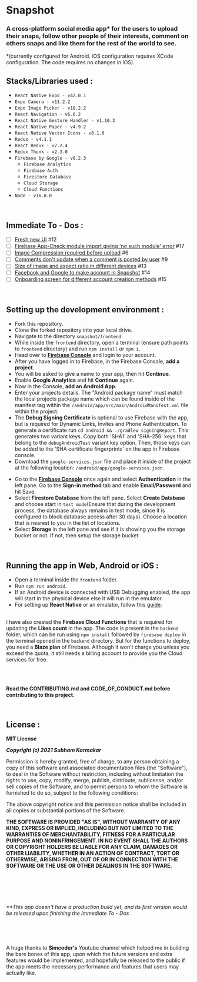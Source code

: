 # Snapshot
### A cross-platform social media app\* for the users to upload their snaps, follow other people of their interests, comment on others snaps and like them for the rest of the world to see.
\*(currently configured for Android. iOS configuration requires XCode configuration. The code requires no changes in iOS).
<br />

## Stacks/Libraries used :

- `React Native Expo - v42.0.1`
- `Expo Camera - v11.2.2`
- `Expo Image Picker - v10.2.2`
- `React Navigation - v6.0.2`
- `React Native Gesture Handler - v1.10.3`
- `React Native Paper - v4.9.2`
- `React Native Vector Icons - v8.1.0`
- `Redux - v4.1.1`
- `React Redux - v7.2.4`
- `Redux Thunk - v2.3.0`
- `Firebase by Google - v8.2.3`
  - `Firebase Analytics`
  - `Firebase Auth`
  - `Firestore Database`
  - `Cloud Storage`
  - `Cloud Functions`
- `Node - v16.0.0`

<br />

## Immediate To - Dos :

- [ ] [Fresh new UI](https://github.com/SubhamKarmakar24/snapshot/issues/12) #12
- [ ] [Firebase App-Check module import giving 'no such module' error](https://github.com/SubhamKarmakar24/snapshot/issues/17) #17
- [ ] [Image Compression required before upload](https://github.com/SubhamKarmakar24/snapshot/issues/6) #6
- [ ] [Comments don't update when a comment is posted by user](https://github.com/SubhamKarmakar24/snapshot/issues/9) #9
- [ ] [Size of image and aspect ratio in different devices](https://github.com/SubhamKarmakar24/snapshot/issues/13) #13
- [ ] [Facebook and Google to make account in Snapshot](https://github.com/SubhamKarmakar24/snapshot/issues/14) #14
- [ ] [Onboarding screen for different account creation methods](https://github.com/SubhamKarmakar24/snapshot/issues/15) #15

<br />

## Setting up the development environment :

- Fork this repository.
- Clone the forked repository into your local drive.
- Navigate to the directory `snapshot/frontend`.
- While inside the `frontend` directory, open a terminal (ensure path points to `frontend` directory) and run `npm install` or `npm i`.
- Head over to **[Firebase Console](https://console.firebase.google.com)** and login to your account.
- After you have logged in to Firebase, in the Firebase Console, **add a project**.
- You will be asked to give a name to your app, then hit **Continue**.
- Enable **Google Analytics** and hit **Continue** again.
- Now in the Console, **add an Android App**.
- Enter your projects details. The "Android package name" must match the local projects package name which can be found inside of the manifest tag within the `/android/app/src/main/AndroidManifest.xml` file within the project.
- The **Debug Signing Certificate** is optional to use Firebase with the app, but is required for Dynamic Links, Invites and Phone Authentication. To generate a certificate run `cd android && ./gradlew signingReport`. This generates two variant keys. Copy both 'SHA1' and 'SHA-256' keys that belong to the `debugAndroidTest` variant key option. Then, those keys can be added to the 'SHA certificate fingerprints' on the app in Firebase console.
- Download the `google-services.json` file and place it inside of the project at the following location: `/android/app/google-services.json`.
<!-- - Create a file named **`Firebase-Config.js`** inside the `frontend` directory. -->
<!-- - After the app has been added, go to the **Project Settings** by clicking the gear icon on the top left part of the Firebase Console(beside **Project Overview**). -->
<!-- - Scroll down a bit to see **Your Apps** section where you can see the Web App that you had created. -->
<!-- - You will find a ***SDK setup and configuration*** section there. Choose **Config** in the list of options and copy the code that has been generated. -->
<!-- - Paste the copied items inside the **`Firebase-Config.js`** file that you had created inside the `frontend` directory. Add `export` before `const firebaseConfig = { // Config // }`. -->
<!-- > It should look like this -->
<!-- export const firebaseConfig =
{
    apiKey: "XXX",
    authDomain: "XXX",
    projectId: "XXX",
    storageBucket: "XXX",
    messagingSenderId: "XXX",
    appId: "XXX",
    measurementId: "XXX"
}; -->

- Go to the **[Firebase Console](https://console.firebase.google.com)** once again and select **Authentication** in the left pane. Go to the **Sign-in method** tab and enable **Email/Password** and hit Save.
- Select **Firestore Database** from the left pane. Select **Create Database** and choose start in `test mode`(Ensure that during the development process, the database always remains in test mode, since it is configured to block database access after 30 days). Choose a location that is nearest to you in the list of locations.
- Select **Storage** in the left pane and see if it is showing you the storage bucket or not. If not, then setup the storage bucket.

<br />

## Running the app in Web, Android or iOS :
- Open a terminal inside the `frontend` folder.
- Run `npm run android`.
- If an Android device is connected with USB Debugging enabled, the app will start in the physical device else it will run in the emulator.
- For setting up **React Native** or an emulator, follow this [guide](https://reactnative.dev/docs/environment-setup).
<!-- - A console will open in the Web Browser. -->
<!-- - Select the environment you want to open the app in. -->
<!-- - To run the app in a physical device(***Android, iOS***), download the **Expo Go** app from ***[Play Store](https://play.google.com/store/apps/details?id=host.exp.exponent&hl=en_IN&gl=US) or [App Store](https://apps.apple.com/us/app/expo-go/id982107779)***. For **Android**, scan the QR code from the **Expo Go** app. For **iOS**, open the Camera app and point to the QR code, and tap the **Open in Expo Go** notification that appears. -->

##

I have also created the **Firebase Cloud Functions** that is required for updating the **Likes count** in the app. The code is present in the `backend` folder, which can be run using `npm install` followed by `firebase deploy` in the terminal opened in the `backend` directory. But for the functions to deploy, you need a **Blaze plan** of Firebase. Although it won't charge you unless you exceed the quota, it still needs a billing account to provide you the Cloud services for free.

<br />
<br />

**Read the CONTRIBUTING.md and CODE_OF_CONDUCT.md before contributing to this project.**

<br />

## License :

**MIT License**

***Copyright (c) 2021 Subham Karmakar***

Permission is hereby granted, free of charge, to any person obtaining a copy
of this software and associated documentation files (the "Software"), to deal
in the Software without restriction, including without limitation the rights
to use, copy, modify, merge, publish, distribute, sublicense, and/or sell
copies of the Software, and to permit persons to whom the Software is
furnished to do so, subject to the following conditions:

The above copyright notice and this permission notice shall be included in all
copies or substantial portions of the Software.

**THE SOFTWARE IS PROVIDED "AS IS", WITHOUT WARRANTY OF ANY KIND, EXPRESS OR
IMPLIED, INCLUDING BUT NOT LIMITED TO THE WARRANTIES OF MERCHANTABILITY,
FITNESS FOR A PARTICULAR PURPOSE AND NONINFRINGEMENT. IN NO EVENT SHALL THE
AUTHORS OR COPYRIGHT HOLDERS BE LIABLE FOR ANY CLAIM, DAMAGES OR OTHER
LIABILITY, WHETHER IN AN ACTION OF CONTRACT, TORT OR OTHERWISE, ARISING FROM,
OUT OF OR IN CONNECTION WITH THE SOFTWARE OR THE USE OR OTHER DEALINGS IN THE
SOFTWARE.**

<br />

<br />

<br />

##

*\*\*This app doesn't have a production build yet, and its first version would be released upon finishing the Immediate To - Dos*

##

<br />

<br />


A huge thanks to **Simcoder's** Youtube channel which helped me in building the bare bones of this app, upon which the future versions and extra features would be implemented, and hopefully be released to the public if the app meets the necessary performance and features that users may actually like.
